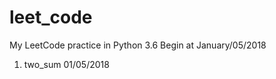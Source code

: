 # leet_code
My LeetCode practice in Python 3.6
Begin at January/05/2018
<ol>
  <li>two_sum 01/05/2018</li>
</ol>

